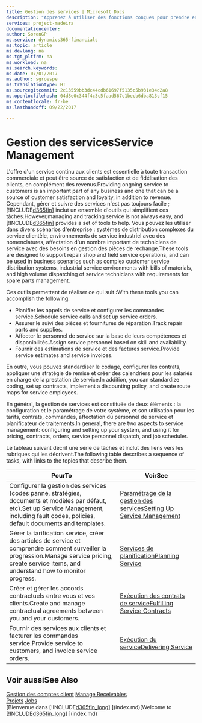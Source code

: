 ```yaml
---
title: Gestion des services | Microsoft Docs
description: "Apprenez à utiliser des fonctions conçues pour prendre en charge les opérations de l'atelier de réparation et du service clientèle."
services: project-madeira
documentationcenter: 
author: SorenGP
ms.service: dynamics365-financials
ms.topic: article
ms.devlang: na
ms.tgt_pltfrm: na
ms.workload: na
ms.search.keywords: 
ms.date: 07/01/2017
ms.author: sgroespe
ms.translationtype: HT
ms.sourcegitcommit: 2c13559bb3dc44cdb61697f5135c5b931e34d2a8
ms.openlocfilehash: 04d8e0c344f4c3c5faad567c1becb6dba813cf15
ms.contentlocale: fr-be
ms.lasthandoff: 09/22/2017

---
```

# <a name="service-management"></a><span data-ttu-id="1d41a-103">Gestion des services</span><span class="sxs-lookup"><span data-stu-id="1d41a-103">Service Management</span></span>
<span data-ttu-id="1d41a-104">L'offre d'un service continu aux clients est essentielle à toute transaction commerciale et peut être source de satisfaction et de fidélisation des clients, en complément des revenus.</span><span class="sxs-lookup"><span data-stu-id="1d41a-104">Providing ongoing service to customers is an important part of any business and one that can be a source of customer satisfaction and loyalty, in addition to revenue.</span></span> <span data-ttu-id="1d41a-105">Cependant, gérer et suivre des services n'est pas toujours facile ; [!INCLUDE[d365fin](includes/d365fin_md.md)] inclut un ensemble d'outils qui simplifient ces tâches.</span><span class="sxs-lookup"><span data-stu-id="1d41a-105">However,managing and tracking service is not always easy, and [!INCLUDE[d365fin](includes/d365fin_md.md)] provides a set of tools to help.</span></span> <span data-ttu-id="1d41a-106">Vous pouvez les utiliser dans divers scénarios d'entreprise : systèmes de distribution complexes du service clientèle, environnements de service industriel avec des nomenclatures, affectation d'un nombre important de techniciens de service avec des besoins en gestion des pièces de rechange.</span><span class="sxs-lookup"><span data-stu-id="1d41a-106">These tools are designed to support repair shop and field service operations, and can be used in business scenarios such as complex customer service distribution systems, industrial service environments with bills of materials, and high volume dispatching of service technicians with requirements for spare parts management.</span></span>  
  
 <span data-ttu-id="1d41a-107">Ces outils permettent de réaliser ce qui suit :</span><span class="sxs-lookup"><span data-stu-id="1d41a-107">With these tools you can accomplish the following:</span></span>  
  
* <span data-ttu-id="1d41a-108">Planifier les appels de service et configurer les commandes service.</span><span class="sxs-lookup"><span data-stu-id="1d41a-108">Schedule service calls and set up service orders.</span></span>  
* <span data-ttu-id="1d41a-109">Assurer le suivi des pièces et fournitures de réparation.</span><span class="sxs-lookup"><span data-stu-id="1d41a-109">Track repair parts and supplies.</span></span>  
* <span data-ttu-id="1d41a-110">Affecter le personnel de service sur la base de leurs compétences et disponibilités.</span><span class="sxs-lookup"><span data-stu-id="1d41a-110">Assign service personnel based on skill and availability.</span></span>  
* <span data-ttu-id="1d41a-111">Fournir des estimations de service et des factures service.</span><span class="sxs-lookup"><span data-stu-id="1d41a-111">Provide service estimates and service invoices.</span></span>  
  
<span data-ttu-id="1d41a-112">En outre, vous pouvez standardiser le codage, configurer les contrats, appliquer une stratégie de remise et créer des calendriers pour les salariés en charge de la prestation de service.</span><span class="sxs-lookup"><span data-stu-id="1d41a-112">In addition, you can standardize coding, set up contracts, implement a discounting policy, and create route maps for service employees.</span></span>  
  
<span data-ttu-id="1d41a-113">En général, la gestion de services est constituée de deux éléments : la configuration et le paramétrage de votre système, et son utilisation pour les tarifs, contrats, commandes, affectation du personnel de service et planificateur de traitements.</span><span class="sxs-lookup"><span data-stu-id="1d41a-113">In general, there are two aspects to service management: configuring and setting up your system, and using it for pricing, contracts, orders, service personnel dispatch, and job scheduler.</span></span>  
  
<span data-ttu-id="1d41a-114">Le tableau suivant décrit une série de tâches et inclut des liens vers les rubriques qui les décrivent.</span><span class="sxs-lookup"><span data-stu-id="1d41a-114">The following table describes a sequence of tasks, with links to the topics that describe them.</span></span>   
  
|<span data-ttu-id="1d41a-115">**Pour**</span><span class="sxs-lookup"><span data-stu-id="1d41a-115">**To**</span></span>|<span data-ttu-id="1d41a-116">**Voir**</span><span class="sxs-lookup"><span data-stu-id="1d41a-116">**See**</span></span>|  
|------------|-------------|  
|<span data-ttu-id="1d41a-117">Configurer la gestion des services (codes panne, stratégies, documents et modèles par défaut, etc).</span><span class="sxs-lookup"><span data-stu-id="1d41a-117">Set up Service Management, including fault codes, policies, default documents and templates.</span></span>|[<span data-ttu-id="1d41a-118">Paramétrage de la gestion des services</span><span class="sxs-lookup"><span data-stu-id="1d41a-118">Setting Up Service Management</span></span>](service-setup-service.md)|  
|<span data-ttu-id="1d41a-119">Gérer la tarification service, créer des articles de service et comprendre comment surveiller la progression.</span><span class="sxs-lookup"><span data-stu-id="1d41a-119">Manage service pricing, create service items, and understand how to monitor progress.</span></span>|[<span data-ttu-id="1d41a-120">Services de planification</span><span class="sxs-lookup"><span data-stu-id="1d41a-120">Planning Service</span></span>](service-plan-service.md)|  
|<span data-ttu-id="1d41a-121">Créer et gérer les accords contractuels entre vous et vos clients.</span><span class="sxs-lookup"><span data-stu-id="1d41a-121">Create and manage contractual agreements between you and your customers.</span></span>|[<span data-ttu-id="1d41a-122">Exécution des contrats de service</span><span class="sxs-lookup"><span data-stu-id="1d41a-122">Fulfilling Service Contracts</span></span>](service-fulfill-service-contracts.md)|  
|<span data-ttu-id="1d41a-123">Fournir des services aux clients et facturer les commandes service.</span><span class="sxs-lookup"><span data-stu-id="1d41a-123">Provide service to customers, and invoice service orders.</span></span>|[<span data-ttu-id="1d41a-124">Exécution du service</span><span class="sxs-lookup"><span data-stu-id="1d41a-124">Delivering Service</span></span>](service-deliver-service.md)|  
  
## <a name="see-also"></a><span data-ttu-id="1d41a-125">Voir aussi</span><span class="sxs-lookup"><span data-stu-id="1d41a-125">See Also</span></span>  
<span data-ttu-id="1d41a-126">[Gestion des comptes client](receivables-manage-receivables.md) </span><span class="sxs-lookup"><span data-stu-id="1d41a-126">[Manage Receivables](receivables-manage-receivables.md) </span></span>  
<span data-ttu-id="1d41a-127">[Projets](projects-how-create-jobs.md) </span><span class="sxs-lookup"><span data-stu-id="1d41a-127">[Jobs](projects-how-create-jobs.md) </span></span>  
<span data-ttu-id="1d41a-128">[Bienvenue dans [!INCLUDE[d365fin_long](includes/d365fin_long_md.md)] ](index.md)</span><span class="sxs-lookup"><span data-stu-id="1d41a-128">[Welcome to [!INCLUDE[d365fin_long](includes/d365fin_long_md.md)] ](index.md)</span></span>
